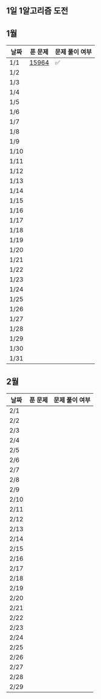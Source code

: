 ## 1일 1알고리즘 도전

## 1월

| 날짜 | 푼 문제 | 문제 풀이 여부 |
| ---- | ------- | -------------- |
| 1/1  |    [15964](https://www.acmicpc.net/problem/15964)     |       ✅       |
| 1/2  |         |                |
| 1/3  |         |                |
| 1/4  |         |                |
| 1/5  |         |                |
| 1/6  |         |                |
| 1/7  |         |                |
| 1/8  |         |                |
| 1/9  |         |                |
| 1/10 |         |                |
| 1/11 |         |                |
| 1/12 |         |                |
| 1/13 |         |                |
| 1/14 |         |                |
| 1/15 |         |                |
| 1/16 |         |                |
| 1/17 |         |                |
| 1/18 |         |                |
| 1/19 |         |                |
| 1/20 |         |                |
| 1/21 |         |                |
| 1/22 |         |                |
| 1/23 |         |                |
| 1/24 |         |                |
| 1/25 |         |                |
| 1/26 |         |                |
| 1/27 |         |                |
| 1/28 |         |                |
| 1/29 |         |                |
| 1/30 |         |                |
| 1/31 |         |                |

## 2월

| 날짜 | 푼 문제 | 문제 풀이 여부 |
| ---- | ------- | -------------- |
| 2/1  |         |                |
| 2/2  |         |                |
| 2/3  |         |                |
| 2/4  |         |                |
| 2/5  |         |                |
| 2/6  |         |                |
| 2/7  |         |                |
| 2/8  |         |                |
| 2/9  |         |                |
| 2/10 |         |                |
| 2/11 |         |                |
| 2/12 |         |                |
| 2/13 |         |                |
| 2/14 |         |                |
| 2/15 |         |                |
| 2/16 |         |                |
| 2/17 |         |                |
| 2/18 |         |                |
| 2/19 |         |                |
| 2/20 |         |                |
| 2/21 |         |                |
| 2/22 |         |                |
| 2/23 |         |                |
| 2/24 |         |                |
| 2/25 |         |                |
| 2/26 |         |                |
| 2/27 |         |                |
| 2/28 |         |                |
| 2/29 |         |                |
